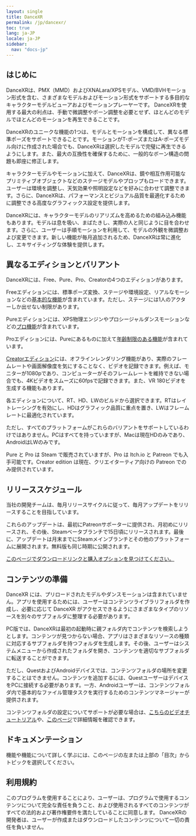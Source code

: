 ```yaml
---
layout: single
title: DanceXR
permalink: /jp/dancexr/
toc: true
lang: ja-JP
locale: ja-JP
sidebar:
  nav: "docs-jp"
---
```


## はじめに

DanceXRは、PMX（MMD）およびXNALara/XPSモデル、VMD/BVHモーション形式を含む、さまざまなモデルおよびモーション形式をサポートする多目的なキャラクターモデルビューアおよびモーションプレーヤーです。 DanceXRを使用する最大の利点は、手動で微調整やボーン調整を必要とせず、ほとんどのモデルでほとんどのモーションを再生できることです。

DanceXRのユニークな機能の1つは、モデルとモーションを構成して、異なる標準ポーズをサポートできることです。モーションがT-ポーズまたはA-ポーズモデル向けに作成された場合でも、DanceXRは選択したモデルで完璧に再生できるようにします。また、最大の互換性を確保するために、一般的なボーン構造の問題も即座に修正します。

キャラクターモデルやモーションに加えて、DanceXRは、鏡や相互作用可能なプリミティブオブジェクトなどのステージモデルやプロップもロードできます。ユーザーは環境を調整し、天気効果や照明設定などを好みに合わせて調整できます。さらに、DanceXRは、パフォーマンスとビジュアル品質を最適化するために調整できる高度なグラフィックス設定を提供します。

DanceXRには、キャラクターモデルのリアリズムを高めるための組み込み機能もあります。モデルは息を吸い、まばたきし、実際の人と同じように目を合わせます。さらに、ユーザーは手順モーションを利用して、モデルの外観を微調整および変更できます。新しい機能が毎月追加されるため、DanceXRは常に進化し、エキサイティングな体験を提供します。

## 異なるエディションとバリアント

DanceXRには、Free、Pure、Pro、Creatorの4つのエディションがあります。

Freeエディションには、標準ポーズ変換、ステージや環境設定、リアルなモーションなどの[基本的な機能](dancexr/basic_features.md)が含まれています。ただし、ステージには1人のアクターしか出せない制限があります。

Pureエディションには、XPS物理エンジンやプロシージャルダンスモーションなどの[プロ機能](dancexr/pro_features.md)が含まれています。

Proエディションには、Pureにあるものに加えて[年齢制限のある機能](dancexr/adult_features.md)が含まれています。

[Creatorエディション](dancexr/creator.md)には、オフラインレンダリング機能があり、実際のフレームレートや画面解像度を気にすることなく、ビデオを記録できます。例えば、モニターが1080pであり、コンピューターがそのフレームレートを維持できない場合でも、4Kビデオをスムーズに60fpsで記録できます。また、VR 180ビデオを生成する機能もあります。

各エディションについて、RT、HD、LWのビルドから選択できます。RTはレイトレーシングを有効にし、HDはグラフィック品質に重点を置き、LWはフレームレートに最適化されています。

ただし、すべてのプラットフォームがこれらのバリアントをサポートしているわけではありません。PCはすべてを持っていますが、Macは現在HDのみであり、AndroidはLWのみです。

Pure と Pro は Steam で販売されていますが、Pro は Itch.io と Patreon でも入手可能です。Creator edition は現在、クリエイターティア向けの Patreon でのみ提供されています。

## リリーススケジュール

当社の開発チームは、毎月リリースサイクルに従って、毎月アップデートをリリースすることを目指しています。

これらのアップデートは、最初にPatreonサポーターに提供され、月初めにリリースされ、その後、Steamベータブランチで15日頃にリリースされます。最後に、アップデートは月末までにSteamメインブランチとその他のプラットフォームに展開されます。無料版も同じ時期に公開されます。

[このページでダウンロードリンクと購入オプションを見つけてください。](/dancexr/download.md)

## コンテンツの準備

DanceXR には、プリロードされたモデルやダンスモーションは含まれていません。アプリを使用するためには、ユーザーはコンテンツライブラリフォルダを作成し、必要に応じて DanceXR がアクセスできるようにさまざまなタイプのリソースを別々のサブフォルダに整理する必要があります。

PC版では、DanceXRは最初の起動時に親フォルダ内でコンテンツを検索しようとします。コンテンツが見つからない場合、アプリはさまざまなリソースの種類に対応するサブフォルダを持つフォルダを生成します。その後、ユーザーはシステムメニューから作成されたフォルダを開き、コンテンツを適切なサブフォルダに転送することができます。

ただし、QuestおよびAndroidデバイスでは、コンテンツフォルダの場所を変更することはできません。コンテンツを追加するには、QuestユーザーはデバイスをPCに接続する必要があります。一方、Androidユーザーは、コンテンツフォルダ内で基本的なファイル管理タスクを実行するためのコンテンツマネージャーが提供されます。

コンテンツフォルダの設定についてサポートが必要な場合は、[こちらのビデオチュートリアル](https://www.youtube.com/watch?v=kjzxGEd8SqM&list=PLiOnKm2t3bhLV3HcABEs0xjqgrYcmDQcr&index=3)や、[このページ](dancexr/preparecontent.md)で詳細情報を確認できます。


## ドキュメンテーション

機能や機能について詳しく学ぶには、このページの左または上部の「目次」からトピックを選択してください。


## 利用規約

このプログラムを使用することにより、ユーザーは、プログラムで使用するコンテンツについて完全な責任を負うこと、および使用されるすべてのコンテンツがすべての法的および著作権要件を満たしていることに同意します。 DanceXRの開発者は、ユーザーが作成またはダウンロードしたコンテンツについて一切の責任を負いません。